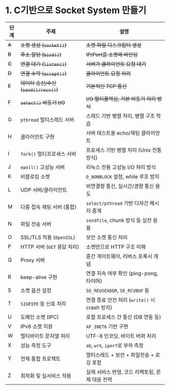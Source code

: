# 1. C기반으로 Socket System 만들기

| 단계 | 주제                         | 설명 |
|------|------------------------------|------|
| ~~A~~    | ~~소켓 생성 (`socket()`)~~         | ~~소켓 파일 디스크립터 생성~~ |
| ~~B~~    | ~~주소 할당 (`bind()`)~~        | ~~IP/Port를 소켓에 바인딩~~ |
| ~~C~~    | ~~연결 대기 (`listen()`)~~       | ~~서버가 클라이언트 요청 대기~~ |
| ~~D~~    | ~~연결 수락 (`accept()`)~~         | ~~클라이언트 요청 처리~~ |
| ~~E~~    | ~~데이터 송신/수신 (`send()/recv()`)~~ | ~~기본적인 TCP 통신~~ |
| ~~F~~    | ~~`select()` 비동기 I/O~~         | ~~I/O 멀티플렉싱, 기본 비동기 처리 방식~~ |
| G    | `pthread` 멀티스레드 서버     | 스레드 기반 병렬 처리, 병렬 구조 학습 |
| H    | 클라이언트 구현               | 서버 테스트용 echo/채팅 클라이언트 |
| I    | `fork()` 멀티프로세스 서버     | 프로세스 기반 병렬 처리 (Unix 전통 방식) |
| J    | `epoll()` 고성능 서버         | 리눅스 전용 고성능 I/O 처리 방식 |
| K    | 비블로킹 소켓                 | `O_NONBLOCK` 설정, while 루프 방지 |
| L    | UDP 서버/클라이언트           | 비연결형 통신, 실시간/경량 통신 용도 |
| M    | 다중 접속 채팅 서버 (통합)     | `select/pthread` 기반 다자간 메시지 중계 |
| N    | 파일 전송 서버               | `sendfile`, chunk 방식 등 실전 응용 |
| O    | SSL/TLS 적용 (`OpenSSL`)       | 보안 소켓 통신 처리 |
| P    | HTTP 서버 (`GET` 응답 처리)    | 소켓만으로 HTTP 구조 이해 |
| Q    | Proxy 서버                   | 중간 게이트웨이, 리버스 프록시 개념 |
| R    | keep-alive 구현              | 연결 지속 여부 확인 (ping-pong, 타이머) |
| S    | 소켓 옵션 설정               | `SO_REUSEADDR`, `SO_RCVBUF` 등 |
| T    | `SIGPIPE` 등 신호 처리        | 연결 종료 안전 처리 (`write()` 시 crash 방지) |
| U    | 도메인 소켓 (IPC)            | 로컬 프로세스 간 통신 (DB 연동 등) |
| V    | IPv6 소켓 지원               | `AF_INET6` 기반 구현 |
| W    | 멀티바이트 문자열 처리         | UTF-8 인코딩, 바이트 버퍼 처리 |
| X    | 성능 측정 도구               | `ab`, `wrk`, `iperf`로 부하 측정 |
| Y    | 전체 통합 프로젝트            | 멀티스레드 + 보안 + 파일전송 + 로깅 포함 |
| Z    | 최적화 및 실서비스 적용        | 실제 서비스 반영, 코드 리팩토링, 문제 대응 전략 |
